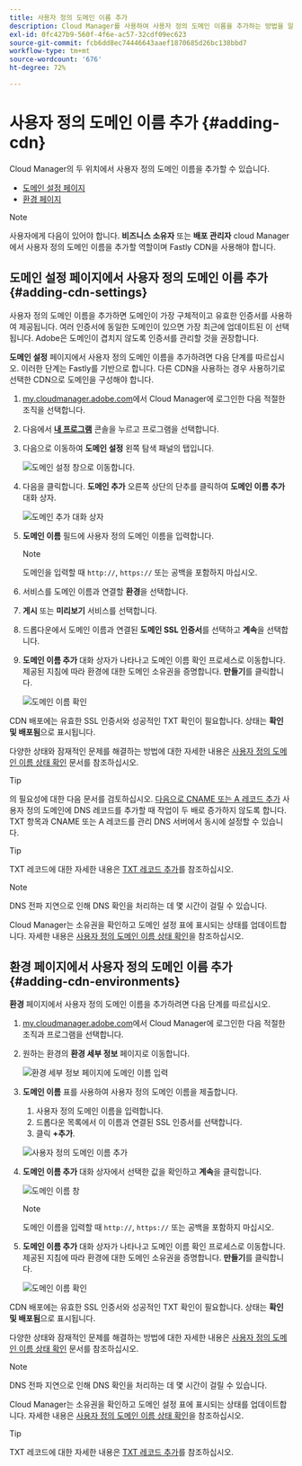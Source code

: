 ```yaml
---
title: 사용자 정의 도메인 이름 추가
description: Cloud Manager를 사용하여 사용자 정의 도메인 이름을 추가하는 방법을 알아봅니다.
exl-id: 0fc427b9-560f-4f6e-ac57-32cdf09ec623
source-git-commit: fcb6dd8ec74446643aaef1870685d26bc138bbd7
workflow-type: tm+mt
source-wordcount: '676'
ht-degree: 72%

---
```



# 사용자 정의 도메인 이름 추가 {#adding-cdn}

Cloud Manager의 두 위치에서 사용자 정의 도메인 이름을 추가할 수 있습니다.

* [도메인 설정 페이지](#adding-cdn-settings)
* [환경 페이지](#adding-cdn-environments)

>[!NOTE]
>
>사용자에게 다음이 있어야 합니다. **비즈니스 소유자** 또는 **배포 관리자** cloud Manager에서 사용자 정의 도메인 이름을 추가할 역할이며 Fastly CDN을 사용해야 합니다.

## 도메인 설정 페이지에서 사용자 정의 도메인 이름 추가 {#adding-cdn-settings}

사용자 정의 도메인 이름을 추가하면 도메인이 가장 구체적이고 유효한 인증서를 사용하여 제공됩니다. 여러 인증서에 동일한 도메인이 있으면 가장 최근에 업데이트된 이 선택됩니다. Adobe은 도메인이 겹치지 않도록 인증서를 관리할 것을 권장합니다.

**도메인 설정** 페이지에서 사용자 정의 도메인 이름을 추가하려면 다음 단계를 따르십시오. 이러한 단계는 Fastly를 기반으로 합니다. 다른 CDN을 사용하는 경우 사용하기로 선택한 CDN으로 도메인을 구성해야 합니다.

1. [my.cloudmanager.adobe.com](https://my.cloudmanager.adobe.com/)에서 Cloud Manager에 로그인한 다음 적절한 조직을 선택합니다.

1. 다음에서 **[내 프로그램](/help/implementing/cloud-manager/navigation.md#my-programs)** 콘솔을 누르고 프로그램을 선택합니다.

1. 다음으로 이동하여 **도메인 설정** 왼쪽 탐색 패널의 탭입니다.

   ![도메인 설정 창](/help/implementing/cloud-manager/assets/cdn/cdn-create.png)으로 이동합니다.

1. 다음을 클릭합니다. **도메인 추가** 오른쪽 상단의 단추를 클릭하여 **도메인 이름 추가** 대화 상자.

   ![도메인 추가 대화 상자](/help/implementing/cloud-manager/assets/cdn/add-cdn1.png)

1. **도메인 이름** 필드에 사용자 정의 도메인 이름을 입력합니다.

   >[!NOTE]
   >
   >도메인을 입력할 때 `http://`, `https://` 또는 공백을 포함하지 마십시오.

1. 서비스를 도메인 이름과 연결할 **환경**&#x200B;을 선택합니다.

1. **게시** 또는 **미리보기** 서비스를 선택합니다.

1. 드롭다운에서 도메인 이름과 연결된 **도메인 SSL 인증서**&#x200B;를 선택하고 **계속**&#x200B;을 선택합니다.

1. **도메인 이름 추가** 대화 상자가 나타나고 도메인 이름 확인 프로세스로 이동합니다. 제공된 지침에 따라 환경에 대한 도메인 소유권을 증명합니다. **만들기**&#x200B;를 클릭합니다.

   ![도메인 이름 확인](/help/implementing/cloud-manager/assets/cdn/cdn-create6.png)

CDN 배포에는 유효한 SSL 인증서와 성공적인 TXT 확인이 필요합니다. 상태는 **확인 및 배포됨**&#x200B;으로 표시됩니다.

다양한 상태와 잠재적인 문제를 해결하는 방법에 대한 자세한 내용은 [사용자 정의 도메인 이름 상태 확인](/help/implementing/cloud-manager/custom-domain-names/check-domain-name-status.md) 문서를 참조하십시오.

>[!TIP]
>
>의 필요성에 대한 다음 문서를 검토하십시오. [다음으로 CNAME 또는 A 레코드 추가](/help/implementing/cloud-manager/custom-domain-names/configure-dns-settings.md) 사용자 정의 도메인에 DNS 레코드를 추가할 때 작업이 두 배로 증가하지 않도록 합니다. TXT 항목과 CNAME 또는 A 레코드를 관리 DNS 서버에서 동시에 설정할 수 있습니다.

>[!TIP]
>
>TXT 레코드에 대한 자세한 내용은 [TXT 레코드 추가](/help/implementing/cloud-manager/custom-domain-names/add-text-record.md)를 참조하십시오.

>[!NOTE]
>
>DNS 전파 지연으로 인해 DNS 확인을 처리하는 데 몇 시간이 걸릴 수 있습니다.
>
>Cloud Manager는 소유권을 확인하고 도메인 설정 표에 표시되는 상태를 업데이트합니다. 자세한 내용은 [사용자 정의 도메인 이름 상태 확인](/help/implementing/cloud-manager/custom-domain-names/check-domain-name-status.md)을 참조하십시오.

## 환경 페이지에서 사용자 정의 도메인 이름 추가 {#adding-cdn-environments}

**환경** 페이지에서 사용자 정의 도메인 이름을 추가하려면 다음 단계를 따르십시오.

1. [my.cloudmanager.adobe.com](https://my.cloudmanager.adobe.com/)에서 Cloud Manager에 로그인한 다음 적절한 조직과 프로그램을 선택합니다.

1. 원하는 환경의 **환경 세부 정보** 페이지로 이동합니다.

   ![환경 세부 정보 페이지에 도메인 이름 입력](/help/implementing/cloud-manager/assets/cdn/cdn-create4.png)

1. **도메인 이름** 표를 사용하여 사용자 정의 도메인 이름을 제출합니다.

   1. 사용자 정의 도메인 이름을 입력합니다.
   1. 드롭다운 목록에서 이 이름과 연결된 SSL 인증서를 선택합니다.
   1. 클릭 **+추가**.

   ![사용자 정의 도메인 이름 추가](/help/implementing/cloud-manager/assets/cdn/cdn-create3.png)

1. **도메인 이름 추가** 대화 상자에서 선택한 값을 확인하고 **계속**&#x200B;을 클릭합니다.

   ![도메인 이름 창](/help/implementing/cloud-manager/assets/cdn/cdn-create5.png)

   >[!NOTE]
   >
   >도메인 이름을 입력할 때 `http://`, `https://` 또는 공백을 포함하지 마십시오.

1. **도메인 이름 추가** 대화 상자가 나타나고 도메인 이름 확인 프로세스로 이동합니다. 제공된 지침에 따라 환경에 대한 도메인 소유권을 증명합니다. **만들기**&#x200B;를 클릭합니다.

   ![도메인 이름 확인](/help/implementing/cloud-manager/assets/cdn/cdn-create6.png)

CDN 배포에는 유효한 SSL 인증서와 성공적인 TXT 확인이 필요합니다. 상태는 **확인 및 배포됨**&#x200B;으로 표시됩니다.

다양한 상태와 잠재적인 문제를 해결하는 방법에 대한 자세한 내용은 [사용자 정의 도메인 이름 상태 확인](/help/implementing/cloud-manager/custom-domain-names/check-domain-name-status.md) 문서를 참조하십시오.

>[!NOTE]
>
>DNS 전파 지연으로 인해 DNS 확인을 처리하는 데 몇 시간이 걸릴 수 있습니다.
>
>Cloud Manager는 소유권을 확인하고 도메인 설정 표에 표시되는 상태를 업데이트합니다. 자세한 내용은 [사용자 정의 도메인 이름 상태 확인](/help/implementing/cloud-manager/custom-domain-names/check-domain-name-status.md)을 참조하십시오.

>[!TIP]
>
>TXT 레코드에 대한 자세한 내용은 [TXT 레코드 추가](/help/implementing/cloud-manager/custom-domain-names/add-text-record.md)를 참조하십시오.
